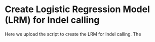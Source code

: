 # Create Logistic Regression Model (LRM) for Indel calling  
Here we upload the script to create the LRM for Indel calling. The 
